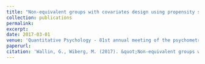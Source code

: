 ```yaml
---
title: "Non-equivalent groups with covariates design using propensity scores for kernel equating"
collection: publications
permalink: 
excerpt: 
date: 2017-03-01
venue: 'Quantitative Psychology - 81st annual meeting of the psychometric society'
paperurl: 
citation: 'Wallin, G., Wiberg, M. (2017). &quot;Non-equivalent groups with covariates design using propensity scores for kernel equating&quot; <i>Quantitative Psychology 2016</i>.'
---
```

